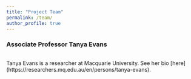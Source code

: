 ```yaml
---
title: "Project Team"
permalink: /team/
author_profile: true
---
```

### Associate Professor Tanya Evans
<p><img src="{{ site.url }}{{ site.baseurl }}/assets/images/bio-photo.jpg" alt=""></p>
Tanya Evans is a researcher at Macquarie University. See her bio [here](https://researchers.mq.edu.au/en/persons/tanya-evans).
